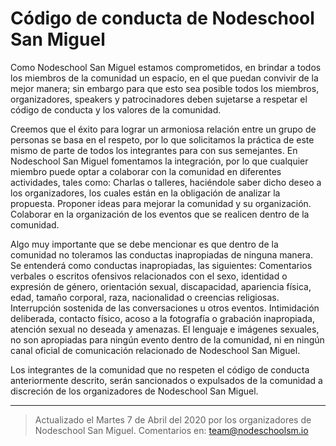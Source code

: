 # Código de conducta de Nodeschool San Miguel

Como Nodeschool San Miguel estamos comprometidos, en brindar a todos los miembros de la comunidad un espacio, en el que puedan convivir de la mejor manera; sin embargo para que esto sea posible todos los miembros, organizadores, speakers y patrocinadores deben sujetarse a respetar el código de conducta y los valores de la comunidad.

Creemos que el éxito para lograr un armoniosa relación entre un grupo de personas se basa en el respeto, por lo que solicitamos la práctica de este mismo de parte de todos los integrantes para con sus semejantes.
En Nodeschool San Miguel fomentamos la integración, por lo que cualquier miembro puede optar a colaborar con la comunidad en diferentes actividades, tales como:
Charlas o talleres, haciéndole saber dicho deseo a los organizadores, los cuales están en la obligación de analizar la propuesta.
Proponer ideas para mejorar la comunidad y su organización.
Colaborar en la organización de los eventos que se realicen dentro de la comunidad.

Algo muy importante que se debe mencionar es que dentro de la comunidad no toleramos las conductas inapropiadas de ninguna manera.
Se entenderá como conductas inapropiadas, las siguientes:
Comentarios verbales o escritos ofensivos relacionados con el sexo, identidad o expresión de género, orientación sexual, discapacidad, apariencia física, edad, tamaño corporal, raza, nacionalidad o creencias religiosas.
Interrupción sostenida de las conversaciones u otros eventos.
Intimidación deliberada, contacto físico, acoso a la fotografía o grabación inapropiada, atención sexual no deseada y amenazas.
El lenguaje e imágenes sexuales, no son apropiadas para ningún evento dentro de la comunidad, ni en ningún canal oficial de comunicación relacionado de Nodeschool San Miguel.

Los integrantes de la comunidad que no respeten el código de conducta anteriormente descrito, serán sancionados o expulsados de la comunidad a discreción de los organizadores de Nodeschool San Miguel.

---
> Actualizado el Martes 7 de Abril del 2020 por los organizadores de Nodeschool San Miguel. Comentarios en: team@nodeschoolsm.io